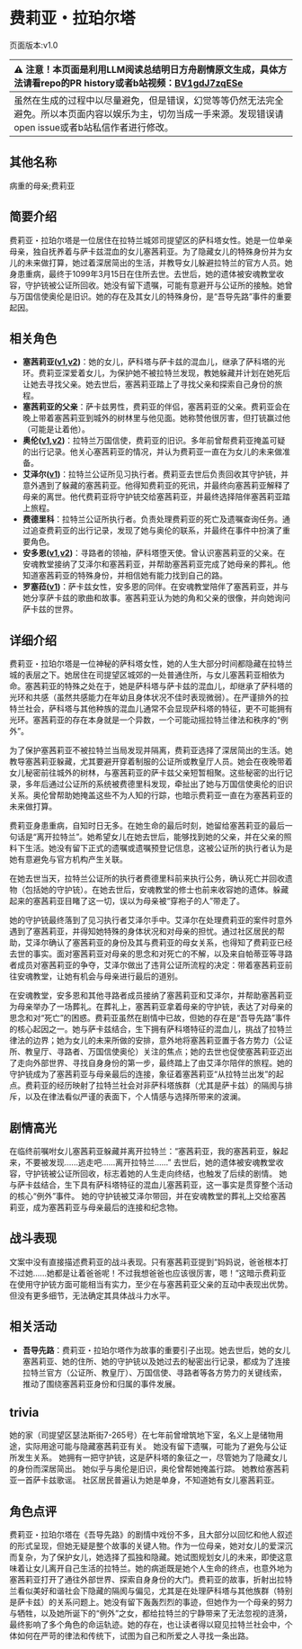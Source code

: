 # 费莉亚・拉珀尔塔
页面版本:v1.0
 

| :warning: 注意！本页面是利用LLM阅读总结明日方舟剧情原文生成，具体方法请看repo的PR history或者b站视频：[BV1gdJ7zqESe](https://www.bilibili.com/video/BV1gdJ7zqESe/)         |
|:----------------------------|
| 虽然在生成的过程中以尽量避免，但是错误，幻觉等等仍然无法完全避免。所以本页面内容以娱乐为主，切勿当成一手来源。发现错误请open issue或者b站私信作者进行修改。|



## 其他名称
病重的母亲;费莉亚
## 简要介绍
费莉亚・拉珀尔塔是一位居住在拉特兰城郊司提望区的萨科塔女性。她是一位单亲母亲，独自抚养着与萨卡兹混血的女儿塞茜莉亚。为了隐藏女儿的特殊身份并为女儿的未来做打算，她过着深居简出的生活，并教导女儿躲避拉特兰的官方人员。她身患重病，最终于1099年3月15日在住所去世。去世后，她的遗体被安魂教堂收容，守护铳被公证所回收。她没有留下遗嘱，可能有意避开与公证所的接触。她曾与万国信使奥伦是旧识。她的存在及其女儿的特殊身份，是“吾导先路”事件的重要起因。
## 相关角色
-   **塞茜莉亚([v1](extended_char_sai_qian_li_ya.md),[v2](../char_v3/extended_char_sai_qian_li_ya.md))**：她的女儿，萨科塔与萨卡兹的混血儿，继承了萨科塔的光环。费莉亚深爱着女儿，为保护她不被拉特兰发现，教她躲藏并计划在她死后让她去寻找父亲。她去世后，塞茜莉亚踏上了寻找父亲和探索自己身份的旅程。
-   **塞茜莉亚的父亲**：萨卡兹男性，费莉亚的伴侣，塞茜莉亚的父亲。费莉亚会在晚上带着塞茜莉亚到城外的树林里与他见面。她称赞他很厉害，但打铳赢过他（可能是让着他）。
-   **奥伦([v1](extended_char_ao_lun.md),[v2](../char_v3/extended_char_ao_lun.md))**：拉特兰万国信使，费莉亚的旧识。多年前曾帮费莉亚掩盖可疑的出行记录。他关心塞茜莉亚的情况，并认为费莉亚一直在为女儿的未来做准备。
-   **艾泽尔([v1](extended_char_ai_ze_er.md))**：拉特兰公证所见习执行者。费莉亚去世后负责回收其守护铳，并意外遇到了躲藏的塞茜莉亚。他得知费莉亚的死讯，并最终向塞茜莉亚解释了母亲的离世。他代费莉亚将守护铳交给塞茜莉亚，并最终选择陪伴塞茜莉亚踏上旅程。
-   **费德里科**：拉特兰公证所执行者。负责处理费莉亚的死亡及遗嘱查询任务。通过追查费莉亚的出行记录，发现了她与奥伦的联系，并最终在事件中扮演了重要角色。
-   **安多恩([v1](extended_char_an_duo_en.md),[v2](../char_v3/extended_char_an_duo_en.md))**：寻路者的领袖，萨科塔堕天使。曾认识塞茜莉亚的父亲。在安魂教堂接纳了艾泽尔和塞茜莉亚，并帮助塞茜莉亚完成了她母亲的葬礼。他知道塞茜莉亚的特殊身份，并相信她有能力找到自己的路。
-   **罗塞菈([v1](extended_char_luo_sai_la.md))**：萨卡兹女性，安多恩的同伴。在安魂教堂陪伴了塞茜莉亚，并与她分享萨卡兹的歌曲和故事。塞茜莉亚认为她的角和父亲的很像，并向她询问萨卡兹的世界。
## 详细介绍
费莉亚・拉珀尔塔是一位神秘的萨科塔女性，她的人生大部分时间都隐藏在拉特兰城的表层之下。她居住在司提望区城郊的一处普通住所，与女儿塞茜莉亚相依为命。塞茜莉亚的特殊之处在于，她是萨科塔与萨卡兹的混血儿，却继承了萨科塔的光环和共感（虽然共感能力在年幼且身体状况不佳时表现微弱）。在严谨排外的拉特兰社会，萨科塔与其他种族的混血儿通常不会显现萨科塔的特征，更不可能拥有光环。塞茜莉亚的存在本身就是一个异数，一个可能动摇拉特兰律法和秩序的“例外”。

为了保护塞茜莉亚不被拉特兰当局发现并隔离，费莉亚选择了深居简出的生活。她教导塞茜莉亚躲藏，尤其要避开穿着制服的公证所或教皇厅人员。她会在夜晚带着女儿秘密前往城外的树林，与塞茜莉亚的萨卡兹父亲短暂相聚。这些秘密的出行记录，多年后通过公证所的系统被费德里科发现，牵扯出了她与万国信使奥伦的旧识关系。奥伦曾帮助她掩盖这些不为人知的行踪，也暗示费莉亚一直在为塞茜莉亚的未来做打算。

费莉亚身患重病，自知时日无多。在她生命的最后时刻，她留给塞茜莉亚的最后一句话是“离开拉特兰”。她希望女儿在她去世后，能够找到她的父亲，并在父亲的照料下生活。她没有留下正式的遗嘱或遗嘱预登记信息，这被公证所的执行者认为是她有意避免与官方机构产生关联。

在她去世当天，拉特兰公证所的执行者费德里科前来执行公务，确认死亡并回收遗物（包括她的守护铳）。在她去世后，安魂教堂的修士也前来收容她的遗体。躲藏起来的塞茜莉亚目睹了这一切，误以为母亲被“穿袍子的人”带走了。

她的守护铳最终落到了见习执行者艾泽尔手中。艾泽尔在处理费莉亚的案件时意外遇到了塞茜莉亚，并得知她特殊的身体状况和对母亲的担忧。通过社区居民的帮助，艾泽尔确认了塞茜莉亚的身份及其与费莉亚的母女关系，也得知了费莉亚已经去世的事实。面对塞茜莉亚对母亲的思念和对死亡的不解，以及来自帕蒂亚等寻路者成员对塞茜莉亚的争夺，艾泽尔做出了违背公证所流程的决定：带着塞茜莉亚前往安魂教堂，让她有机会与母亲进行最后的道别。

在安魂教堂，安多恩和其他寻路者成员接纳了塞茜莉亚和艾泽尔，并帮助塞茜莉亚为母亲举办了一场葬礼。在葬礼上，塞茜莉亚拿着母亲的守护铳，表达了对母亲的思念和对“死亡”的困惑。费莉亚虽然在剧情中已故，但她的存在是“吾导先路”事件的核心起因之一。她与萨卡兹结合，生下拥有萨科塔特征的混血儿，挑战了拉特兰律法的边界；她为女儿的未来所做的安排，意外地将塞茜莉亚置于各方势力（公证所、教皇厅、寻路者、万国信使奥伦）关注的焦点；她的去世也促使塞茜莉亚迈出了走向外部世界、寻找自身身份的第一步，最终踏上了由艾泽尔陪伴的旅程。她的守护铳成为了塞茜莉亚与母亲最后的连接，象征着塞茜莉亚“从拉特兰出发”的起点。费莉亚的经历映射了拉特兰社会对非萨科塔族群（尤其是萨卡兹）的隔阂与排斥，以及在律法看似严谨的表面下，个人情感与选择所带来的波澜。
## 剧情高光
在临终前嘱咐女儿塞茜莉亚躲藏并离开拉特兰：“塞茜莉亚，我的塞茜莉亚，躲起来，不要被发现......逃走吧......离开拉特兰......”
去世后，她的遗体被安魂教堂收容，守护铳被公证所回收，标志着她的人生走向终结，也触发了后续的剧情。
她与萨卡兹结合，生下具有萨科塔特征的混血儿塞茜莉亚，这一事实是贯穿整个活动的核心“例外”事件。
她的守护铳被艾泽尔带回，并在安魂教堂的葬礼上交给塞茜莉亚，成为塞茜莉亚与母亲最后的连接和纪念物。
## 战斗表现
文案中没有直接描述费莉亚的战斗表现。只有塞茜莉亚提到“妈妈说，爸爸根本打不过她......她都是让着爸爸呢！不过我想爸爸也应该很厉害，嗯！”这暗示费莉亚在使用守护铳方面可能相当有实力，至少在与塞茜莉亚父亲的互动中表现出优势。但没有更多细节，无法确定其具体战斗力水平。
## 相关活动
-   **吾导先路**：费莉亚・拉珀尔塔作为故事的重要引子出现。她去世后，她的女儿塞茜莉亚、她的住所、她的守护铳以及她过去的秘密出行记录，都成为了连接拉特兰官方（公证所、教皇厅）、万国信使、寻路者等各方势力的关键线索，推动了围绕塞茜莉亚身份和归属的事件发展。
## trivia
她的家（司提望区瑟法斯街7-265号）在七年前曾增筑地下室，名义上是储物用途，实际用途可能与隐藏塞茜莉亚有关。
她没有留下遗嘱，可能为了避免与公证所发生关系。
她拥有一把守护铳，这是萨科塔的象征之一，尽管她为了隐藏女儿的身份而深居简出。
她似乎与奥伦是旧识，奥伦曾帮她掩盖行踪。
她教给塞茜莉亚一首萨卡兹歌谣。
社区居民普遍认为她是单身，不知道她有女儿塞茜莉亚。
## 角色点评
费莉亚・拉珀尔塔在《吾导先路》的剧情中戏份不多，且大部分以回忆和他人叙述的形式呈现，但她无疑是整个故事的关键人物。作为一位母亲，她对女儿的爱深沉而复杂，为了保护女儿，她选择了孤独和隐藏。她试图规划女儿的未来，即使这意味着让女儿离开自己生活的拉特兰。她的病逝既是她个人生命的终点，也意外地为塞茜莉亚打开了通往外部世界、探索自身身份的大门。费莉亚的故事，折射出拉特兰看似美好和谐社会下隐藏的隔阂与偏见，尤其是在处理萨科塔与其他族群（特别是萨卡兹）的关系问题上。她没有留下轰轰烈烈的事迹，但她作为一个母亲的努力与牺牲，以及她所诞下的“例外”之女，都给拉特兰的宁静带来了无法忽视的涟漪，最终影响了多个角色的命运轨迹。她的存在，也让读者得以窥见拉特兰社会中，个体如何在严苛的律法和传统下，试图为自己和所爱之人寻找一条出路。